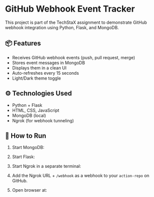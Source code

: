 # GitHub Webhook Event Tracker

This project is part of the TechStaX assignment to demonstrate GitHub webhook integration using Python, Flask, and MongoDB.

## 📦 Features

- Receives GitHub webhook events (push, pull request, merge)
- Stores event messages in MongoDB
- Displays them in a clean UI
- Auto-refreshes every 15 seconds
- Light/Dark theme toggle

## ⚙️ Technologies Used

- Python + Flask
- HTML, CSS, JavaScript
- MongoDB (local)
- Ngrok (for webhook tunneling)

## 🚀 How to Run

1. Start MongoDB:


2. Start Flask:


3. Start Ngrok in a separate terminal:

4. Add the Ngrok URL + `/webhook` as a webhook to your `action-repo` on GitHub.

5. Open browser at:
